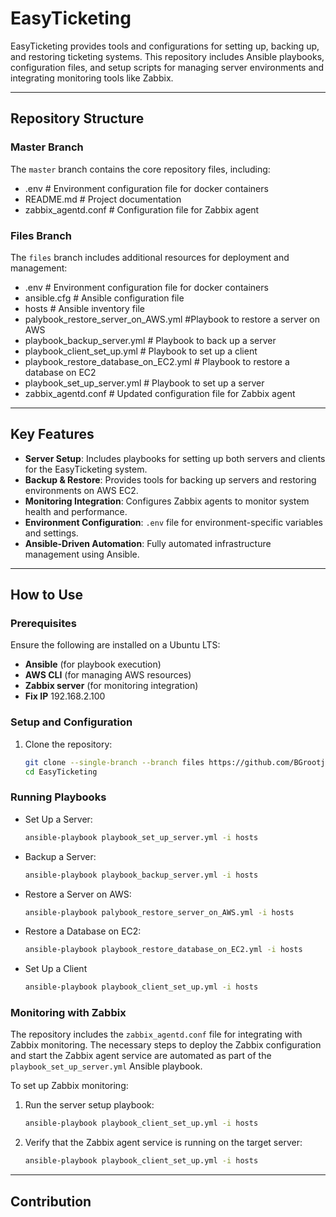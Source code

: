 # EasyTicketing

EasyTicketing provides tools and configurations for setting up, backing up, and restoring ticketing systems. This repository includes Ansible playbooks, configuration files, and setup scripts for managing server environments and integrating monitoring tools like Zabbix.

---

## Repository Structure

### **Master Branch**
The `master` branch contains the core repository files, including:
- .env # Environment configuration file for docker containers
- README.md # Project documentation
- zabbix_agentd.conf # Configuration file for Zabbix agent

### **Files Branch**
The `files` branch includes additional resources for deployment and management:
- .env # Environment configuration file for docker containers
- ansible.cfg # Ansible configuration file
- hosts # Ansible inventory file
- palybook_restore_server_on_AWS.yml #Playbook to restore a server on AWS
- playbook_backup_server.yml # Playbook to back up a server
- playbook_client_set_up.yml # Playbook to set up a client
- playbook_restore_database_on_EC2.yml # Playbook to restore a database on EC2
- playbook_set_up_server.yml # Playbook to set up a server
- zabbix_agentd.conf # Updated configuration file for Zabbix agent


---

## Key Features

- **Server Setup**: Includes playbooks for setting up both servers and clients for the EasyTicketing system.
- **Backup & Restore**: Provides tools for backing up servers and restoring environments on AWS EC2.
- **Monitoring Integration**: Configures Zabbix agents to monitor system health and performance.
- **Environment Configuration**: `.env` file for environment-specific variables and settings.
- **Ansible-Driven Automation**: Fully automated infrastructure management using Ansible.

---

## How to Use

### Prerequisites
Ensure the following are installed on a Ubuntu LTS:
- **Ansible** (for playbook execution)
- **AWS CLI** (for managing AWS resources)
- **Zabbix server** (for monitoring integration)
- **Fix IP** 192.168.2.100

### Setup and Configuration
1. Clone the repository:
   ```bash
   git clone --single-branch --branch files https://github.com/BGrootjans/EasyTicketing.git
   cd EasyTicketing

### Running Playbooks
- Set Up a Server:
  ```bash
  ansible-playbook playbook_set_up_server.yml -i hosts
- Backup a Server:
  ```bash
  ansible-playbook playbook_backup_server.yml -i hosts
- Restore a Server on AWS:
  ```bash
  ansible-playbook palybook_restore_server_on_AWS.yml -i hosts
- Restore a Database on EC2:
  ```bash
  ansible-playbook playbook_restore_database_on_EC2.yml -i hosts
- Set Up a Client
  ```bash
  ansible-playbook playbook_client_set_up.yml -i hosts
### Monitoring with Zabbix
The repository includes the `zabbix_agentd.conf` file for integrating with Zabbix monitoring. The necessary steps to deploy the Zabbix configuration and start the Zabbix agent service are automated as part of the `playbook_set_up_server.yml` Ansible playbook.

To set up Zabbix monitoring:
1. Run the server setup playbook:
   ```bash
   ansible-playbook playbook_client_set_up.yml -i hosts

2. Verify that the Zabbix agent service is running on the target server:
   ```bash
   ansible-playbook playbook_client_set_up.yml -i hosts

---

## Contribution






